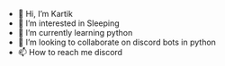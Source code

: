 - 👋 Hi, I’m Kartik
- 👀 I’m interested in Sleeping 
- 🌱 I’m currently learning python
- 💞️ I’m looking to collaborate on discord bots in python
- 📫 How to reach me discord 

<!---
Kartik9876/Kartik9876 is a ✨ special ✨ repository because its `README.md` (this file) appears on your GitHub profile.
You can click the Preview link to take a look at your changes.
--->
